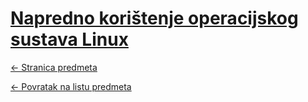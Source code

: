 # [Napredno korištenje operacijskog sustava Linux](https://www.github.com/studosi-fer/NKOSL)
[<- Stranica predmeta](https://www.fer.unizg.hr/predmet/nkosl)

[<- Povratak na listu predmeta](https://www.github.com/studosi/FER)